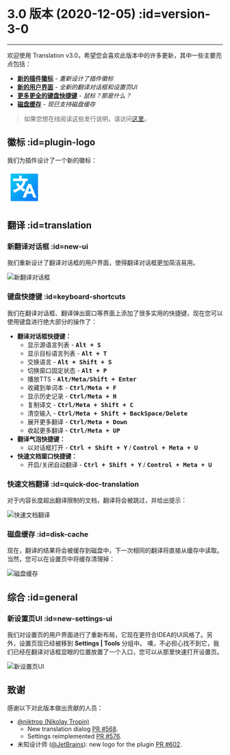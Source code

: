 # 3.0 版本 (2020-12-05) :id=version-3-0

---

欢迎使用 Translation v3.0，希望您会喜欢此版本中的许多更新，其中一些主要亮点包括：

- [**新的插件徽标**](#plugin-logo) - _重新设计了插件徽标_
- [**新的用户界面**](#new-ui) - _全新的翻译对话框和设置页UI_
- [**更多更全的键盘快捷键**](#keyboard-shortcuts) - _鼠标？那是什么？_
- [**磁盘缓存**](#disk-cache) - _现已支持磁盘缓存_

> 如果您想在线阅读这些发行说明，请访问[这里](#/updates ':ignore :target=_blank')。

## 徽标 :id=plugin-logo

我们为插件设计了一个新的徽标：

![徽标](/img/logo.svg ':size=128x128')

## 翻译 :id=translation
### 新翻译对话框 :id=new-ui

我们重新设计了翻译对话框的用户界面，使得翻译对话框更加简洁易用。

![新翻译对话框](/updates/img/v3_0/new_ui.png)

### 键盘快捷键 :id=keyboard-shortcuts

我们在翻译对话框、翻译弹出窗口等界面上添加了很多实用的快捷键，现在您可以使用键盘进行绝大部分的操作了：
- **翻译对话框快捷键：**
  - 显示源语言列表 - <kbd>**Alt + S**</kbd>
  - 显示目标语言列表 - <kbd>**Alt + T**</kbd>
  - 交换语言 - <kbd>**Alt + Shift + S**</kbd>
  - 切换窗口固定状态 - <kbd>**Alt + P**</kbd>
  - 播放TTS - <kbd>**Alt/Meta/Shift + Enter**</kbd>
  - 收藏到单词本 - <kbd>**Ctrl/Meta + F**</kbd>
  - 显示历史记录 - <kbd>**Ctrl/Meta + H**</kbd>
  - 复制译文 - <kbd>**Ctrl/Meta + Shift + C**</kbd>
  - 清空输入 - <kbd>**Ctrl/Meta + Shift + BackSpace/Delete**</kbd>
  - 展开更多翻译 - <kbd>**Ctrl/Meta + Down**</kbd>
  - 收起更多翻译 - <kbd>**Ctrl/Meta + UP**</kbd>
- **翻译气泡快捷键：**
  - 以对话框打开 - <kbd>**Ctrl + Shift + Y**</kbd> / <kbd>**Control + Meta + U**</kbd>
- **快速文档窗口快捷键：**
  - 开启/关闭自动翻译 - <kbd>**Ctrl + Shift + Y**</kbd> / <kbd>**Control + Meta + U**</kbd>

### 快速文档翻译 :id=quick-doc-translation

对于内容长度超出翻译限制的文档，翻译将会被跳过，并给出提示：

![快速文档翻译](/updates/img/v3_0/quick_doc.png)


### 磁盘缓存 :id=disk-cache

现在，翻译的结果将会被缓存到磁盘中，下一次相同的翻译将直接从缓存中读取。当然，您可以在设置页中将缓存清理掉：

![磁盘缓存](/updates/img/v3_0/cache.png)

## 综合 :id=general
### 新设置页UI :id=new-settings-ui

我们对设置页的用户界面进行了重新布局，它现在更符合IDEA的UI风格了。另外，设置页现已经被移到 **Settings | Tools** 分组中。 噢，不必担心找不到它，我们已经在翻译对话框显眼的位置放置了一个入口，您可以从那里快速打开设置页。

![新设置页UI](/updates/img/v3_0/settings.png)

## 致谢

感谢以下对此版本做出贡献的人员：

- [@niktrop (Nikolay Tropin)](https://github.com/niktrop)
  - New translation dialog [PR #568](https://github.com/YiiGuxing/TranslationPlugin/pull/568).
  - Settings reimplemented [PR #576](https://github.com/YiiGuxing/TranslationPlugin/pull/576).
- 未知设计师 ([@JetBrains](https://www.jetbrains.com)): new logo for the plugin [PR #602](https://github.com/YiiGuxing/TranslationPlugin/pull/602).
